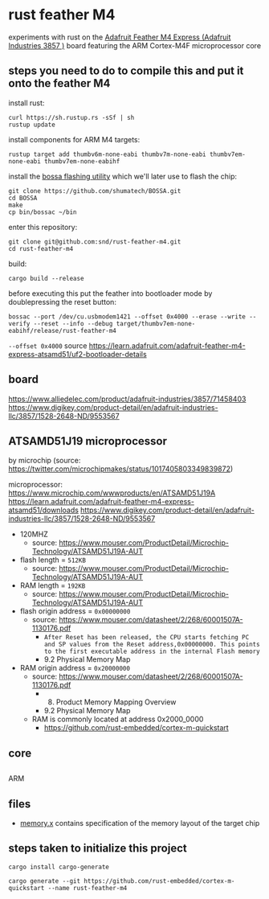 # rust feather M4

experiments with rust on the [Adafruit Feather M4 Express (Adafruit Industries 3857 
)](https://www.adafruit.com/product/3857
) board featuring the ARM Cortex-M4F microprocessor core


## steps you need to do to compile this and put it onto the feather M4

install rust:
```
curl https://sh.rustup.rs -sSf | sh
rustup update
```

install components for ARM M4 targets:
```
rustup target add thumbv6m-none-eabi thumbv7m-none-eabi thumbv7em-none-eabi thumbv7em-none-eabihf
```

install the [bossa flashing utility](https://github.com/shumatech/BOSSA)
which we'll later use to flash the chip:
```
git clone https://github.com/shumatech/BOSSA.git
cd BOSSA
make
cp bin/bossac ~/bin
```

enter this repository:
```
git clone git@github.com:snd/rust-feather-m4.git
cd rust-feather-m4
```

build:
```
cargo build --release
```

before executing this put the feather into bootloader mode by doublepressing the reset button:
```
bossac --port /dev/cu.usbmodem1421 --offset 0x4000 --erase --write --verify --reset --info --debug target/thumbv7em-none-eabihf/release/rust-feather-m4
```

`--offset 0x4000` source https://learn.adafruit.com/adafruit-feather-m4-express-atsamd51/uf2-bootloader-details

## board

https://www.alliedelec.com/product/adafruit-industries/3857/71458403
https://www.digikey.com/product-detail/en/adafruit-industries-llc/3857/1528-2648-ND/9553567

## ATSAMD51J19 microprocessor

by microchip (source: https://twitter.com/microchipmakes/status/1017405803349839872)

microprocessor: [](https://www.findchips.com/search/ATSAMD51J19)
https://www.microchip.com/wwwproducts/en/ATSAMD51J19A
https://learn.adafruit.com/adafruit-feather-m4-express-atsamd51/downloads
https://www.digikey.com/product-detail/en/adafruit-industries-llc/3857/1528-2648-ND/9553567

- 120MHZ
    - source: https://www.mouser.com/ProductDetail/Microchip-Technology/ATSAMD51J19A-AUT
- flash length = `512KB`
    - source: https://www.mouser.com/ProductDetail/Microchip-Technology/ATSAMD51J19A-AUT
- RAM length =  `192KB`
    - source: https://www.mouser.com/ProductDetail/Microchip-Technology/ATSAMD51J19A-AUT
- flash origin address = `0x00000000`
  - source: https://www.mouser.com/datasheet/2/268/60001507A-1130176.pdf
    - `After Reset has been released, the CPU starts fetching PC and SP values from the Reset address,0x00000000. This points to the first executable address in the internal Flash memory`
    - 9.2 Physical Memory Map
- RAM origin address = `0x20000000`
  - source: https://www.mouser.com/datasheet/2/268/60001507A-1130176.pdf
    - 8. Product Memory Mapping Overview
    - 9.2 Physical Memory Map
  - RAM is commonly located at address 0x2000_0000
    - https://github.com/rust-embedded/cortex-m-quickstart


## core

## 

ARM 

## files

- [memory.x](memory.x) contains specification of the memory layout of the target chip

## steps taken to initialize this project

```
cargo install cargo-generate

cargo generate --git https://github.com/rust-embedded/cortex-m-quickstart --name rust-feather-m4
```
